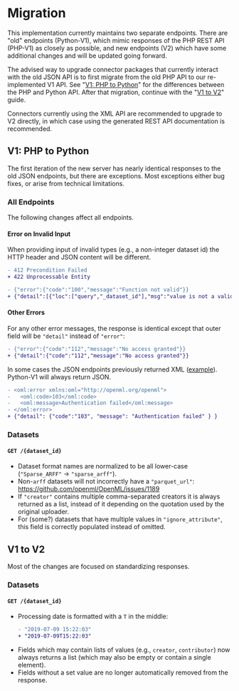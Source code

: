 # Migration
This implementation currently maintains two separate endpoints.
There are "old" endpoints (Python-V1), which mimic responses of the PHP REST API (PHP-V1)
as closely as possible, and new endpoints (V2) which have some additional changes and
will be updated going forward.

The advised way to upgrade connector packages that currently interact with the old
JSON API is to first migrate from the old PHP API to our re-implemented V1 API.
See "[V1: PHP to Python](#v1--php-to-python)" for the differences between the PHP and
Python API. After that migration, continue with the "[V1 to V2](#v1-to-v2)" guide.

Connectors currently using the XML API are recommended to upgrade to V2 directly,
in which case using the generated REST API documentation is recommended.

## V1: PHP to Python

The first iteration of the new server has nearly identical responses to the old JSON
endpoints, but there are exceptions. Most exceptions either bug fixes, or arise from
technical limitations.

### All Endpoints
The following changes affect all endpoints.

#### Error on Invalid Input
When providing input of invalid types (e.g., a non-integer dataset id) the HTTP header
and JSON content will be different.

```diff title="HTTP Header"
- 412 Precondition Failed
+ 422 Unprocessable Entity
```

```diff title="JSON Content"
- {"error":{"code":"100","message":"Function not valid"}}
+ {"detail":[{"loc":["query","_dataset_id"],"msg":"value is not a valid integer","type":"type_error.integer"}]}
```

#### Other Errors
For any other error messages, the response is identical except that outer field will be `"detail"` instead of `"error"`:

```diff title="JSON Content"
- {"error":{"code":"112","message":"No access granted"}}
+ {"detail":{"code":"112","message":"No access granted"}}
```

In some cases the JSON endpoints previously returned XML ([example](https://github.com/openml/OpenML/issues/1200)).
Python-V1 will always return JSON.

```diff title="XML replaced by JSON"
- <oml:error xmlns:oml="http://openml.org/openml">
-   <oml:code>103</oml:code>
-   <oml:message>Authentication failed</oml:message>
- </oml:error>
+ {"detail": {"code":"103", "message": "Authentication failed" } }
```

### Datasets

#### `GET /{dataset_id}`
 - Dataset format names are normalized to be all lower-case
   (`"Sparse_ARFF"` ->  `"sparse_arff"`).
 - Non-`arff` datasets will not incorrectly have a `"parquet_url"`:
   https://github.com/openml/OpenML/issues/1189
 - If `"creator"` contains multiple comma-separated creators it is always returned
   as a list, instead of it depending on the quotation used by the original uploader.
 - For (some?) datasets that have multiple values in `"ignore_attribute"`, this field
   is correctly populated instead of omitted.


## V1 to V2
Most of the changes are focused on standardizing responses.

### Datasets

#### `GET /{dataset_id}`

 - Processing date is formatted with a `T` in the middle:
   ```diff title="processing_date"
   - "2019-07-09 15:22:03"
   + "2019-07-09T15:22:03"
   ```
 - Fields which may contain lists of values (e.g., `creator`, `contributor`) now always
   returns a list (which may also be empty or contain a single element).
 - Fields without a set value are no longer automatically removed from the response.
